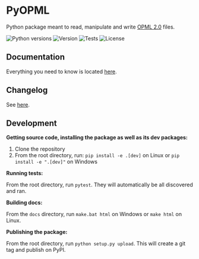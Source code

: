 # PyOPML

Python package meant to read, manipulate and write [OPML 2.0](http://opml.org/spec2.opml) files.

![Python versions](https://img.shields.io/pypi/pyversions/pyopml.svg) ![Version](https://img.shields.io/pypi/v/pyopml.svg) ![Tests](https://github.com/EpocDotFr/pyopml/actions/workflows/tests.yml/badge.svg) ![License](https://img.shields.io/pypi/l/pyopml.svg)

## Documentation

Everything you need to know is located [here](https://epocdotfr.github.io/pyopml/).

## Changelog

See [here](https://github.com/EpocDotFr/pyopml/releases).

## Development

**Getting source code, installing the package as well as its dev packages:**

  1. Clone the repository
  2. From the root directory, run: `pip install -e .[dev]` on Linux or `pip install -e ".[dev]"` on Windows

**Running tests:**

From the root directory, run `pytest`. They will automatically be all discovered and ran.

**Building docs:**

From the `docs` directory, run `make.bat html` on Windows or `make html` on Linux.

**Publishing the package:**

From the root directory, run `python setup.py upload`. This will create a git tag and publish on PyPI.